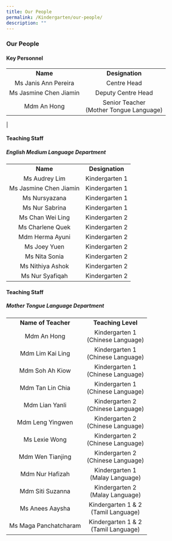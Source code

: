 ```yaml
---
title: Our People
permalink: /Kindergarten/our-people/
description: ""
---
```

### Our People

#### Key Personnel


|   |   | 
|:---:|:---:|
| **Name** | **Designation** | 
| Ms Janis Ann Pereira | Centre Head<br> |
| Ms Jasmine Chen Jiamin  | Deputy Centre Head<br> |
|  Mdm An Hong |  Senior Teacher <br> (Mother Tongue Language) |
|

#### Teaching Staff
##### English Medium Language Department 

|   |   | 
|:---:|:---:|
| **Name** | **Designation** | 
| Ms Audrey Lim | Kindergarten 1<br> |
|  Ms Jasmine Chen Jiamin |  Kindergarten 1<br> |
|  Ms Nursyazana |  Kindergarten 1<br> |
|  Ms Nur Sabrina  |  Kindergarten 1<br> |
|  Ms Chan Wei Ling |  Kindergarten 2<br> |
|  Ms Charlene Quek |  Kindergarten 2<br> |
|  Mdm Herma Ayuni |   Kindergarten 2<br> |
|  Ms Joey Yuen |   Kindergarten 2<br> |
|  Ms Nita Sonia |   Kindergarten 2<br> |
|  Ms Nithiya Ashok |   Kindergarten 2<br> |
|  Ms Nur Syafiqah |   Kindergarten 2 |


#### Teaching Staff
##### Mother Tongue Language Department  

||| 
|:---:|:---:|
| **Name of Teacher** | **Teaching Level** |
| Mdm An Hong | Kindergarten 1<br> (Chinese Language)<br> |
| Mdm Lim Kai Ling | Kindergarten 1 <br>(Chinese Language)<br> |
| Mdm Soh Ah Kiow | Kindergarten 1 <br>(Chinese Language)<br> |
| Mdm Tan Lin Chia | Kindergarten 1 <br>(Chinese Language)<br> |
| Mdm Lian Yanli  |  Kindergarten 2<br> (Chinese Language)<br> |
| Mdm Leng Yingwen | Kindergarten 2<br> (Chinese Language)<br> |
| Ms Lexie Wong |  Kindergarten 2<br> (Chinese Language)<br> |
| Mdm Wen Tianjing |  Kindergarten 2<br> (Chinese Language)<br> |
|  Mdm Nur Hafizah |  Kindergarten 1<br> (Malay Language)<br> |
|  Mdm Siti Suzanna | Kindergarten 2 <br>(Malay Language)<br> |
|  Ms Anees Aaysha | Kindergarten 1 & 2<br> (Tamil Language) |
| Ms Maga Panchatcharam | Kindergarten 1 & 2<br> (Tamil Language) |